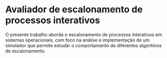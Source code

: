 # Avaliador de escalonamento de processos interativos
O presente trabalho aborda o escalonamento de processos interativos em sistemas operacionais, com foco na análise e implementação de um simulador que permite estudar o comportamento de diferentes algoritmos de escalonamento. 
